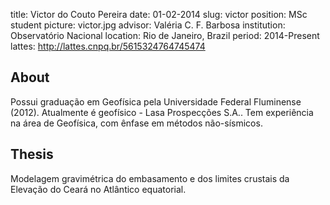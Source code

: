 title: Victor do Couto Pereira
date: 01-02-2014
slug: victor
position: MSc student
picture: victor.jpg
advisor: Valéria C. F. Barbosa
institution: Observatório Nacional
location: Rio de Janeiro, Brazil
period: 2014-Present
lattes: http://lattes.cnpq.br/5615324764745474

## About

Possui graduação em Geofísica pela Universidade Federal Fluminense (2012).
Atualmente é geofísico - Lasa Prospecções S.A.. Tem experiência na área de
Geofísica, com ênfase em métodos não-sísmicos.

## Thesis

Modelagem gravimétrica do embasamento e dos limites crustais da Elevação do
Ceará no Atlântico equatorial.
